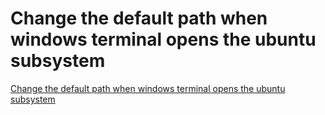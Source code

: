 # Change the default path when windows terminal opens the ubuntu subsystem
[Change the default path when windows terminal opens the ubuntu subsystem](https://aiwithcloud.com/2022/09/15/change_the_default_path_when_windows_terminal_opens_the_ubuntu_subsystem/)
